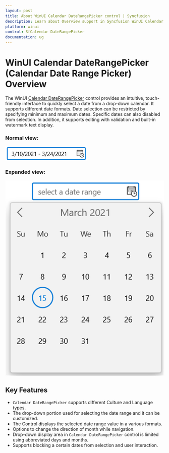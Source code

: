 ```yaml
---
layout: post
title: About WinUI Calendar DateRangePicker control | Syncfusion
description: Learn about Overview support in Syncfusion WinUI Calendar DateRangePicker (Calendar Date Range Picker) control and more details.
platform: winui
control: SfCalendar DateRangePicker
documentation: ug
---
```


# WinUI Calendar DateRangePicker (Calendar Date Range Picker) Overview

The WinUI [Calendar DateRangePicker](https://help.syncfusion.com/cr/winui/Syncfusion.UI.Xaml.Calendar.SfCalendarDateRangePicker.html) control provides an intuitive, touch-friendly interface to quickly select a date from a drop-down calendar. It supports different date formats. Date selection can be restricted by specifying minimum and maximum dates. Specific dates can also disabled from selection. In addition, it supports editing with validation and built-in watermark text display.

### Normal view:

![Calendar DateRangePicker with normal view](Getting-Started_images/Overview_img1.png)

### Expanded view:

![Calendar DateRangePicker with dropdown date calendar](Getting-Started_images/Overview_img2.png)

## Key Features

* `Calendar DateRangePicker` supports different Culture and Language types.
* The drop-down portion used for selecting the date range and it can be customized.
* The Control displays the selected date range value in a various formats.
* Options to change the direction of month while navigation.
* Drop-down display area in `Calendar DateRangePicker` control is limited using abbreviated days and months.
* Supports blocking a certain dates from selection and user interaction.